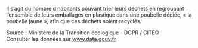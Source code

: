 <p>
Il s’agit du nombre d’habitants pouvant trier leurs déchets  en  regroupant l’ensemble de leurs emballages en plastique dans une poubelle dédiée, « la poubelle jaune », afin que ces déchets soient recyclés.
</p>
<p class="font-italic body-2">Source : Ministère de la Transition écologique - DGPR / CITEO <br> Consulter les données sur <a target="_blank" href="https://www.data.gouv.fr/fr/datasets/barometre-des-resultats-de-laction-publique/">www.data.gouv.fr</a></p>
